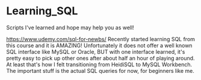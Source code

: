 # Learning_SQL
Scripts I've learned and hope may help you as well!

https://www.udemy.com/sql-for-newbs/
Recently started learning SQL from this course and it is AMAZING!
Unfortunately it does not offer a well known SQL interface like MySQL or Oracle, BUT with one interface learned, it's pretty easy to pick up other ones after about half an hour of playing around. At least that's how I felt transitioning from HeidiSQL to MySQL Workbench.
The important stuff is the actual SQL queries for now, for beginners like me.
